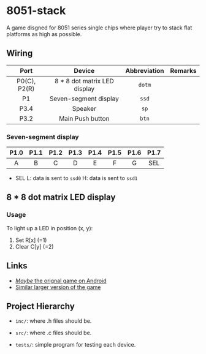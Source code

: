 # 8051-stack
A game disgned for 8051 series single chips where player try to stack flat
platforms as high as possible.

## Wiring

Port | Device | Abbreviation | Remarks
:-: | :-: | :-: | :-:
P0(C), P2(R) | 8 * 8 dot matrix LED display | `dotm` |
P1           | Seven-segment display | `ssd` |
P3.4         | Speaker | `sp` |
P3.2         | Main Push button | `btn` |

### Seven-segment display

P1.0 | P1.1 | P1.2 | P1.3 | P1.4 | P1.5 | P1.6 | P1.7
:--: | :--: | :--: | :--: | :--: | :--: | :--: | :--:
  A  |   B  |   C  |   D  |   E  |   F  |   G  |  SEL

* SEL
    L: data is sent to `ssd0`
    H: data is sent to `ssd1`

## 8 * 8 dot matrix LED display

### Usage

To light up a LED in position (x, y):
1. Set R[x] (=1)
2. Clear C[y] (=2)

## Links

* [ _Maybe_ the orignal game on Android](https://www.youtube.com/watch?v=62wMiyt82ng)
* [Similar larger version of the game](https://www.reddit.com/r/nextfuckinglevel/comments/erdvy6/a_neat_small_stacking_game/)

## Project Hierarchy

* `inc/`: where .h files should be.

* `src/`: where .c files should be.

* `tests/`: simple program for testing each device.

  
